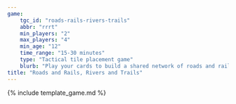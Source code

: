 ```yaml
---
game:
    tgc_id: "roads-rails-rivers-trails"
    abbr: "rrrt"
    min_players: "2"
    max_players: "4"
    min_age: "12"
    time_range: "15-30 minutes"
    type: "Tactical tile placement game"
    blurb: "Play your cards to build a shared network of roads and rails, rivers and trails.  Block your opponents while scoring paths for yourself - but don't foget about any of your own paths, or you'll be caught short at the end!"
title: "Roads and Rails, Rivers and Trails"
---
```

{% include template_game.md %}
